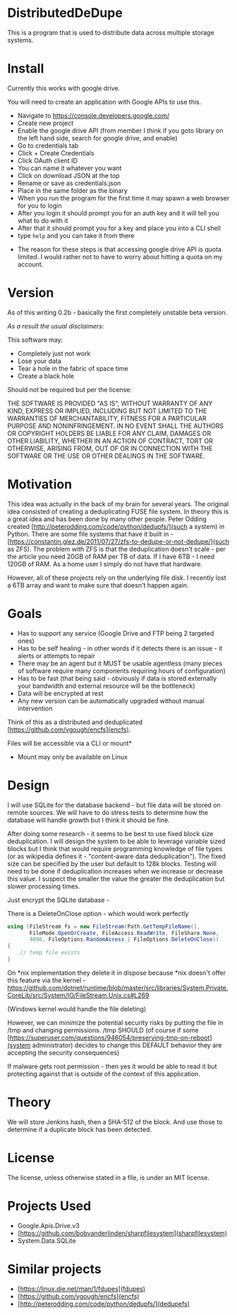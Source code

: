 # DistributedDeDupe

This is a program that is used to distribute data across multiple storage systems.

# Install

Currently this works with google drive.

You will need to create an application with Google APIs to use this.

- Navigate to https://console.developers.google.com/
- Create new project
- Enable the google drive API (from member I think if you goto library on the left hand side, search for google drive, and enable)
- Go to credentials tab
- Click + Create Credentials
- Click OAuth client ID
- You can name it whatever you want
- Click on download JSON at the top
- Rename or save as  credentials.json
- Place in the same folder as the binary
- When you run the program for the first time it may spawn a web browser for you to login
- After you login it should prompt you for an auth key and it will tell you what to do with it
- After that it should prompt you for a key and place you into a CLI shell
- type `help` and you can take it from there

* The reason for these steps is that accessing google drive API is quota limited. I would rather not to have to worry about hitting a quota on my account.

# Version

As of this writing 0.2b - basically the first completely unstable beta version.

*As a result the usual disclaimers:*

This software may:

- Completely just not work
- Lose your data
- Tear a hole in the fabric of space time
- Create a black hole

Should not be required but per the license:

THE SOFTWARE IS PROVIDED "AS IS", WITHOUT WARRANTY OF ANY KIND, EXPRESS OR IMPLIED, INCLUDING BUT NOT LIMITED TO THE WARRANTIES OF MERCHANTABILITY, FITNESS FOR A PARTICULAR PURPOSE AND NONINFRINGEMENT. IN NO EVENT SHALL THE AUTHORS OR COPYRIGHT HOLDERS BE LIABLE FOR ANY CLAIM, DAMAGES OR OTHER LIABILITY, WHETHER IN AN ACTION OF CONTRACT, TORT OR OTHERWISE, ARISING FROM, OUT OF OR IN CONNECTION WITH THE SOFTWARE OR THE USE OR OTHER DEALINGS IN THE SOFTWARE.

# Motivation

This idea was actually in the back of my brain for several years. The original idea consisted of creating a deduplicating FUSE file system. In theory this is a great idea and has been done by many other people. Peter Odding created [http://peterodding.com/code/python/dedupfs/](such a system) in Python. There are some file systems that have it built in - [https://constantin.glez.de/2011/07/27/zfs-to-dedupe-or-not-dedupe/](such as ZFS). The problem with ZFS is that the deduplication doesn't scale - per the article you need 20GB of RAM per TB of data. If I have 6TB - I need 120GB of RAM. As a home user I simply do not have that hardware.

However, all of these projects rely on the underlying file disk. I recently lost a 6TB array and want to make sure that doesn't happen again.

# Goals

- Has to support any service (Google Drive and FTP being 2 targeted ones)
- Has to be self healing - in other words if it detects there is an issue - it alerts or attempts to repair
- There may be an agent but it MUST be usable agentless (many pieces of software require many components requiring hours of configuration)
- Has to be fast (that being said - obviously if data is stored externally your bandwidth and external resource will be the bottleneck)
- Data will be encrypted at rest
- Any new version can be automatically upgraded without manual intervention

Think of this as a distributed and deduplicated [https://github.com/vgough/encfs](encfs).

Files will be accessible via a CLI or mount*

* Mount may only be available on Linux

# Design

I will use SQLite for the database backend - but file data will be stored on remote sources. We will have to do stress tests to determine how the database will handle growth but I think it should be fine.

After doing some research - it seems to be best to use fixed block size deduplication. I will design the system to be able to leverage variable sized blocks but I think that would require programming knowledge of file types (or as wikipedia defines it - "content-aware data deduplication"). The fixed size can be specified by the user but default to 128k blocks. Testing will need to be done if deduplication increases when we increase or decrease this value. I suspect the smaller the value the greater the deduplication but slower processing times.

Just encrypt the SQLite database - 

There is a DeleteOnClose option - which would work perfectly

```c#
using (FileStream fs = new FileStream(Path.GetTempFileName(),
       FileMode.OpenOrCreate, FileAccess.ReadWrite, FileShare.None,
       4096, FileOptions.RandomAccess | FileOptions.DeleteOnClose))
{
    // temp file exists
}
```

On *nix implementation they delete it in dispose because *nix doesn't offer this feature via the kernel - https://github.com/dotnet/runtime/blob/master/src/libraries/System.Private.CoreLib/src/System/IO/FileStream.Unix.cs#L269

(Windows kernel would handle the file deleting)

However, we can minimize the potential security risks by putting the file in /tmp and changing permissions. /tmp SHOULD (of course if some [https://superuser.com/questions/946054/preserving-tmp-on-reboot](system administrator) decides to change this DEFAULT behavior they are accepting the security consequences)

If malware gets root permission - then yes it would be able to read it but protecting against that is outside of the context of this application.

# Theory

We will store Jenkins hash, then a SHA-512 of the block. And use those to determine if a duplicate block has been detected.

# License

The license, unless otherwise stated in a file, is under an MIT license.

# Projects Used

- Google.Apis.Drive.v3
- [https://github.com/bobvanderlinden/sharpfilesystem](sharpfilesystem)
- System.Data.SQLite

# Similar projects

- [https://linux.die.net/man/1/fdupes](fdupes)
- [https://github.com/vgough/encfs](encfs)
- [http://peterodding.com/code/python/dedupfs/](dedupefs)

